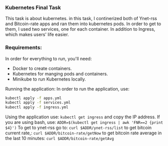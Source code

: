 ### Kubernetes Final Task
This task is about kubernetes. in this task, I continerized both of Ynet-rss and Bitcoin-rate apps and ran them into kubernetes pods.
In order to get to them, I used two services, one for each container.
In addition to Ingress, which makes users' life easier.

### Requirements:
In order for everything to run, you'll need:
- Docker to create containers.
- Kubernetes for manging pods and containers.
- Minikube to run Kubernetes locally.

Running the application:
In order to run the application, use:
```bash
kubectl apply -f apps.yml
kubectl apply -f services.yml
kubectl apply -f ingress.yml
```
Using the application
use:
`kubectl get ingress`
and copy the IP address.
If you are using bash, use:
`ADDR=$(kubectl get ingress | awk 'FNR==2 {print $4}')`
To get to ynet-rss go to:
`curl $ADDR/ynet-rss/list`
to get bitcoin current rate,:
`curl $ADDR/bitcoin-rate/getNow`
to get bitcoin rate average in the last 10 minutes:
`curl $ADDR/bitcoin-rate/getAvg`